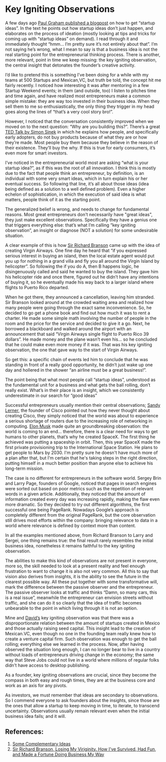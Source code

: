 # Key Igniting Observations

A few days ago [Paul Graham published a blogpost](http://paulgraham.com/startupideas.html) on how to get “startup ideas”. In the text he points out how startup ideas don’t just happen, and elaborates on the process of ideation (mostly looking at tips and tricks for coming up with “startup ideas” on demand). I read through it and immediately thought “hmm... I’m pretty sure it’s not entirely about that”. I’m not saying he’s wrong, what I mean to say is that a business idea is not the real starting point for the entrepreneurial thinking process. There is another, more relevant, point in time we keep missing: the key igniting observation, the central insight that detonates the founder’s creative activity.

I’d like to pretend this is something I’ve been doing for a while with my teams at 500 Startups and Mexican,VC, but truth be told, the concept hit me fairly recently. I noticed how interesting it was after mentoring in a few Startup Weekend events; in them (and outside, too) I listen to pitches time and time again, and have realized most entrepreneurs make a common simple mistake: they are way too invested in their business idea. When they sell them to me so enthusiastically, the only thing they trigger in my head goes along the lines of “that’s a very cool story bro!”. 

However, I noticed that the conversation consistently improved when we moved on to the next question: “Why are you  building this?”. There’s a great [TED Talk by Simon Sinek](http://www.youtube.com/watch?v=qp0HIF3SfI4) in which he explains how people, and specifically early adopters, do not buy products because of what they are or how they’re made. Most people buy them because they believe in the reason of their existence. They’ll buy the why. If this is true for early consumers, it’s even more for smart investors.

I’ve noticed in the entrepreneurial world most are asking “what is your startup idea?”, as if this was the root of all innovation. I think this is mostly due to the fact that people think an entrepreneur, by definition, is an individual with some very smart ideas, which in turn explain his or her eventual success. So following that line, it’s all about those ideas (idea being defined as a solution to a well defined problem). Even a higher echelon of sophistication, in which the execution of said idea is what matters, people think of it as the starting point.

The generalized belief is wrong, and needs to change for fundamental reasons. Most great entrepreneurs don't necessarily have "great ideas", they just make excellent observations. Specifically they have a genius one that triggers everything else: that’s what I’m calling “key igniting observation”, an insight or diagnose (NOT a solution) for some undesirable situation.

A clear example of this is how [Sir Richard Branson](http://en.wikipedia.org/wiki/Richard_Branson) came up with the idea of creating Virgin Airways. One fine day he heard that “if you expressed serious interest in buying an island, then the local estate agent would put you up for nothing in a grand villa and fly you all around the Virgin Island by helicopter”. So following the if you do A, then B happens logic, he disingenuously called and said he wanted to buy the island. They gave him his helicopter ride and once there, figured out he didn’t have any intentions of buying it, so he eventually made his way back to a larger island where flights to Puerto Rico departed. 

When he got there, they announced a cancellation, leaving him stranded. Sir Branson looked  around at the crowded waiting area and realized how many people were going through the exact same inconvenience. So, he decided to go get a phone book and find out how much it was to rent a charter. He made some simple math involving the number of people in the room and the price for the service and decided to give it a go. Next, he borrowed a blackboard and walked around the airport with an announcement that said “Virgin Airways single flight to Puerto Rico 39 dollars”. He made money and the plane wasn’t even his... so he concluded that he could make even more money if it was. That was his key igniting observation, the one that gave way to the start of Virgin Airways.

So get this: a specific chain of events led him to conclude that he was standing in front of a really good opportunity, he didn’t just wake up one day and hollered in the shower “an airline must be a great business!”. 

The point being that what most people call “startup ideas”, understood as the fundamental unit for a business and what gets the ball rolling, don’t really exist. What’s in their place is an insight, which we consistently underestimate in our search for “good ideas”

Successful entrepreneurs usually mention their central observations; [Sandy Lerner](http://en.wikipedia.org/wiki/Sandra_Lerner), the founder of Cisco pointed out how they never thought about creating Cisco, they simply noticed that the world was about to experience a serious shortage of routers due to the increasing role of networking in computing. [Elon Musk](http://en.wikipedia.org/wiki/Elon_Musk) made quite an groundbreaking observation: the world is coming to an end... therefore, there is a clear need for ways to get humans to other planets, that’s why he created SpaceX. The first thing he achieved was putting a spaceship in orbit. Then, this year SpaceX made the first private provisioning trip to the International Space Station. He plans to get people to Mars by 2030. I'm pretty sure he doesn't have much more of a plan after that, but I’m certain that he's taking steps in the right direction, putting himself in a much better position than anyone else to achieve his long-term mission.

The case is no different for entrepreneurs in the software world. Sergey Brin and Larry Page, founders of Google, noticed that pages in search engines were sorted out based on poor metrics such as the repetition of relevant words in a given article. Additionally, they noticed that the amount of information created every day was increasing rapidly, making the flaw even more dramatic. So they decided to try out different algorithms, the first successful one being PageRank. Nowadays Google’s approach is completely different from the original PageRank, but the core observation still drives most efforts within the company: bringing relevance to data in a world where relevance is defined by context more than content.

In all the examples mentioned above, from Richard Branson to Larry and Sergei, one thing remains true: the final result rarely resembles the initial business idea, nonetheless it remains faithful to the key igniting observation.

The abilities to make this kind of observations are not present in everyone, more so, the skill needed to look at a present reality and feel enough frustration to want to change it is also not very common. All this to say that vision also derives from insights, it is the ability to see the future in the clearest possible way. All these put together with some transformative will, mark the difference between the passive observer and the entrepreneur. The passive observer looks at traffic and thinks “Damn, so many cars, this is a real issue”, meanwhile the entrepreneur can envision streets without traffic, and she can do it so clearly that the idea of traffic becomes unbearable to the point in which living through it is not an option.

Mine and [David’s](http://www.crunchbase.com/person/david-weekly) key igniting observation was that there was a disproportionate relation between the amount of startups created in Mexico and those actually raising seed capital. This insight lead to the creation of Mexican.VC, even though no one in the founding team really knew how to create a venture capital firm. Such observation was enough to get the ball rolling; everything else we learned in the process. Now, after having observed the situation long enough, I can no longer bear to live in a country without loads of entrepreneurs driving change in the economy; the same way that Steve Jobs could not live in a world where millions of regular folks didn’t have access to desktop publishing.

As a founder, key igniting observations are crucial, since they become the compass in both easy and rough times, they are at the business core and work as an axis for any pivots. 

As investors, we must remember that ideas are secondary to observations. So I commend everyone to ask founders about the insights, since those are the ones that allow a startup to keep moving in time, to iterate, to transcend uncertainty. Observations usually remain relevant even when the initial business idea fails; and it will.

## References:

1. [Some Complementary Ideas](http://www.lifehack.org/articles/productivity/key-to-innovation-becoming-an-observer.html)
2. [Sir Richard Branson, Losing My Viriginity. How I've Survived, Had Fun, and Made a Fortune Doing Business My Way](http://www.amazon.com/Losing-My-Virginity-Survived-Business/dp/0812932293)